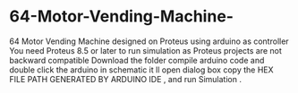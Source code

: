 # 64-Motor-Vending-Machine-
64 Motor Vending Machine designed on Proteus using arduino as controller
You need Proteus 8.5 or later to run simulation as Proteus projects are not backward compatible
Download the folder compile arduino code and double click the arduino in schematic it ll open dialog box copy the HEX FILE PATH GENERATED BY ARDUINO IDE , and run Simulation .
